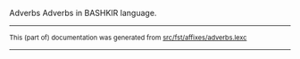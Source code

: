 Adverbs
Adverbs in BASHKIR language.

* * *

<small>This (part of) documentation was generated from [src/fst/affixes/adverbs.lexc](https://github.com/giellalt/lang-bak/blob/main/src/fst/affixes/adverbs.lexc)</small>

---

